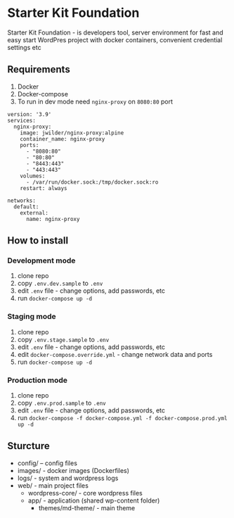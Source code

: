 # Starter Kit Foundation

Starter Kit Foundation - is developers tool, server environment for fast and easy start WordPres project with docker containers, convenient credential settings etc

## Requirements
 
 1. Docker
 2. Docker-compose
 3. To run in dev mode need `nginx-proxy` on `8080:80` port

```
version: '3.9'
services:
  nginx-proxy:
    image: jwilder/nginx-proxy:alpine
    container_name: nginx-proxy
    ports:
      - "8080:80"
      - "80:80"
      - "8443:443"
      - "443:443"
    volumes:
      - /var/run/docker.sock:/tmp/docker.sock:ro
    restart: always

networks:
  default:
    external:
      name: nginx-proxy

```
## How to install

### Development mode
 
 1. clone repo
 2. copy `.env.dev.sample` to  `.env`
 3. edit `.env` file - change options, add passwords, etc
 4. run `docker-compose up -d`

### Staging mode
 
 1. clone repo
 2. copy `.env.stage.sample` to  `.env`
 3. edit `.env` file - change options, add passwords, etc
 4. edit `docker-compose.override.yml` - change network data and ports
 5. run `docker-compose up -d`
    
### Production mode
 
 1. clone repo
 2. copy `.env.prod.sample` to  `.env`
 3. edit `.env` file - change options, add passwords, etc
 4. run `docker-compose -f docker-compose.yml -f docker-compose.prod.yml up -d`

## Sturcture
 - config/ – config files
 - images/ - docker images (Dockerfiles)
 - logs/ - system and wordpress logs
 - web/ - main project files
    - wordpress-core/ - core wordpress files
    - app/ - application (shared wp-content folder)
        - themes/md-theme/ - main theme
      
